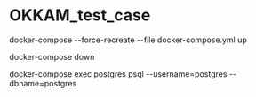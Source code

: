 # OKKAM_test_case

docker-compose --force-recreate --file docker-compose.yml up 

docker-compose down



docker-compose exec postgres psql --username=postgres --dbname=postgres